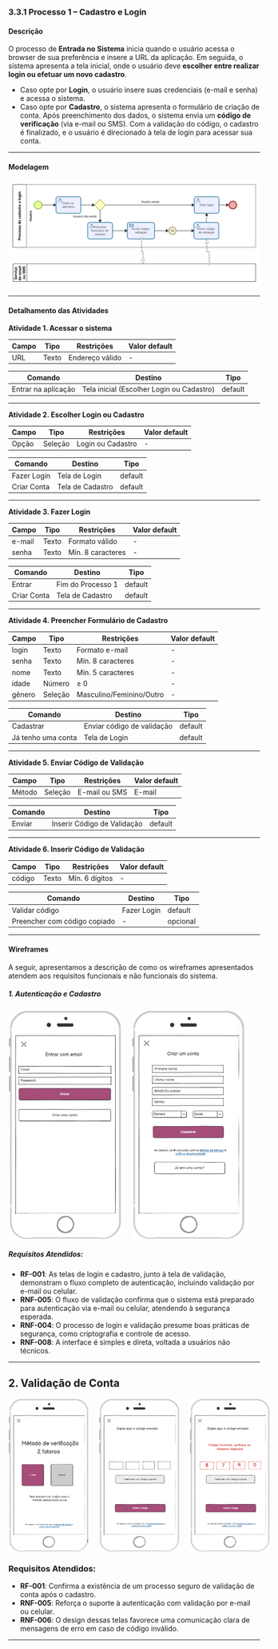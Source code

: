 ### 3.3.1 Processo 1 – Cadastro e Login

#### Descrição
O processo de **Entrada no Sistema** inicia quando o usuário acessa o browser de sua preferência e insere a URL da aplicação. Em seguida, o sistema apresenta a tela inicial, onde o usuário deve **escolher entre realizar login ou efetuar um novo cadastro**.  

- Caso opte por **Login**, o usuário insere suas credenciais (e-mail e senha) e acessa o sistema.  
- Caso opte por **Cadastro**, o sistema apresenta o formulário de criação de conta. Após preenchimento dos dados, o sistema envia um **código de verificação** (via e-mail ou SMS). Com a validação do código, o cadastro é finalizado, e o usuário é direcionado à tela de login para acessar sua conta.  

---

#### Modelagem
![PROCESSO 1](../images/modelagem-1-cadastro-login-r2.png "Modelo BPMN do Processo 1.")

---

#### Detalhamento das Atividades

**Atividade 1. Acessar o sistema**

| **Campo** | **Tipo** | **Restrições** | **Valor default** |
|-----------|----------|----------------|-------------------|
| URL       | Texto    | Endereço válido | - |

| **Comando** | **Destino** | **Tipo** |
|-------------|-------------|----------|
| Entrar na aplicação | Tela inicial (Escolher Login ou Cadastro) | default |

---

**Atividade 2. Escolher Login ou Cadastro**

| **Campo** | **Tipo** | **Restrições** | **Valor default** |
|-----------|----------|----------------|-------------------|
| Opção     | Seleção  | Login ou Cadastro | - |

| **Comando**   | **Destino**           | **Tipo** |
|---------------|----------------------|----------|
| Fazer Login   | Tela de Login        | default  |
| Criar Conta   | Tela de Cadastro     | default  |

---

**Atividade 3. Fazer Login**

| **Campo** | **Tipo** | **Restrições** | **Valor default** |
|-----------|----------|----------------|-------------------|
| e-mail    | Texto    | Formato válido | - |
| senha     | Texto    | Mín. 8 caracteres | - |

| **Comando** | **Destino** | **Tipo** |
|-------------|-------------|----------|
| Entrar      | Fim do Processo 1 | default |
| Criar Conta | Tela de Cadastro | default |

---

**Atividade 4. Preencher Formulário de Cadastro**

| **Campo** | **Tipo** | **Restrições** | **Valor default** |
|-----------|----------|----------------|-------------------|
| login     | Texto    | Formato e-mail | - |
| senha     | Texto    | Mín. 8 caracteres | - |
| nome      | Texto    | Mín. 5 caracteres | - |
| idade     | Número   | ≥ 0 | - |
| gênero    | Seleção  | Masculino/Feminino/Outro | - |

| **Comando**          | **Destino**              | **Tipo** |
|----------------------|--------------------------|----------|
| Cadastrar            | Enviar código de validação | default |
| Já tenho uma conta   | Tela de Login            | default |

---

**Atividade 5. Enviar Código de Validação**

| **Campo** | **Tipo** | **Restrições** | **Valor default** |
|-----------|----------|----------------|-------------------|
| Método    | Seleção  | E-mail ou SMS  | E-mail |

| **Comando** | **Destino** | **Tipo** |
|-------------|-------------|----------|
| Enviar      | Inserir Código de Validação | default |

---

**Atividade 6. Inserir Código de Validação**

| **Campo** | **Tipo** | **Restrições** | **Valor default** |
|-----------|----------|----------------|-------------------|
| código    | Texto    | Mín. 6 dígitos | - |

| **Comando**             | **Destino**    | **Tipo** |
|--------------------------|----------------|----------|
| Validar código           | Fazer Login    | default |
| Preencher com código copiado | -          | opcional |

---

#### Wireframes

A seguir, apresentamos a descrição de como os wireframes apresentados atendem aos requisitos funcionais e não funcionais do sistema.

##### 1. Autenticação e Cadastro

<div style="display: flex; gap: 20px;">
  <img src="../images/prototipoTelas/cadastroLogin/Login.png" alt="Tela de Login" width="45%">
  <img src="../images/prototipoTelas/cadastroLogin/Preenchimento-de-Cadastro.png" alt="Tela de Cadastro" width="45%">
</div>

##### Requisitos Atendidos:
- **RF-001**: As telas de login e cadastro, junto à tela de validação, demonstram o fluxo completo de autenticação, incluindo validação por e-mail ou celular.
- **RNF-005**: O fluxo de validação confirma que o sistema está preparado para autenticação via e-mail ou celular, atendendo à segurança esperada.
- **RNF-004**: O processo de login e validação presume boas práticas de segurança, como criptografia e controle de acesso.
- **RNF-008**: A interface é simples e direta, voltada a usuários não técnicos.

---

## 2. Validação de Conta

<div style="display: flex; gap: 20px;">
  <img src="../images/prototipoTelas/cadastroLogin/Escolha-Metodo-Validacao.png" alt="Escolha do Método de Validação" width="32%" >
  <img src="../images/prototipoTelas/cadastroLogin/Validar-codigo.png" alt="Tela de Validação de Código" width="32%">
  <img src="../images/prototipoTelas/cadastroLogin/codigo_invalido.png" alt="Tela de Validação de Código" width="32%" ">
</div>

### Requisitos Atendidos:
- **RF-001**: Confirma a existência de um processo seguro de validação de conta após o cadastro.
- **RNF-005**: Reforça o suporte à autenticação com validação por e-mail ou celular.
- **RNF-006**: O design dessas telas favorece uma comunicação clara de mensagens de erro em caso de código inválido.

---
